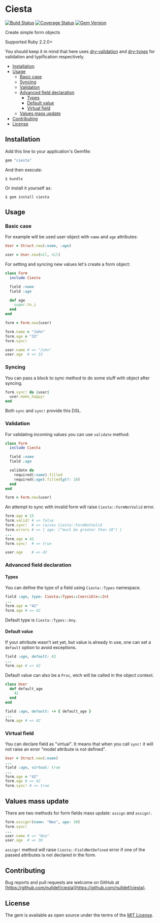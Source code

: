 # Ciesta

[![Build Status](https://travis-ci.org/nulldef/ciesta.svg?branch=master)](https://travis-ci.org/nulldef/ciesta)
[![Coverage Status](https://coveralls.io/repos/github/nulldef/ciesta/badge.svg?branch=master&rand=23)](https://coveralls.io/github/nulldef/ciesta?branch=master)
[![Gem Version](https://badge.fury.io/rb/ciesta.svg)](https://badge.fury.io/rb/ciesta)

Create simple form objects

Supported Ruby 2.2.0+

You should keep it in mind that here uses [dry-validation](https://github.com/dry-rb/dry-validation) and [dry-types](https://github.com/dry-rb/dry-types) for validation and typification respectively.

- [Installation](#installation)
- [Usage](#usage)
  - [Basic case](#basic-case)
  - [Syncing](#syncing)
  - [Validation](#validation)
  - [Advanced field declaration](#advanced-field-declaration)
    - [Types](#types)
    - [Default value](#default-value)
    - [Virtual field](#virtual-field)
  - [Values mass update](#values-mass-update)
- [Contributing](#contributing)
- [License](#license)

## Installation

Add this line to your application's Gemfile:

```ruby
gem "ciesta"
```

And then execute:

    $ bundle

Or install it yourself as:

    $ gem install ciesta


## Usage

### Basic case
For example will be used user object with `name` and `age` attributes:

```ruby
User = Struct.new(:name, :age)

user = User.new(nil, nil)
```

For setting and syncing new values let's create a form object:

```ruby
class Form
  include Ciesta

  field :name
  field :age

  def age
    super.to_i
  end
end

form = Form.new(user)
```

```ruby
form.name = "John"
form.age = "33"
form.sync!

user.name # => "John"
user.age  # => 33
```

### Syncing
You can pass a block to sync method to do some stuff with object after syncing.

```ruby
form.sync! do |user|
  user.make_happy!
end
```
Both `sync` and `sync!` provide this DSL.

### Validation
For validating incoming values you can use `validate` method:

```ruby
class Form
  include Ciesta

  field :name
  field :age

  validate do
    required(:name).filled
    required(:age).filled(gt?: 18)
  end
end

form = Form.new(user)
```

An attempt to sync with invalid form will raise `Ciesta::FormNotValid` error.

```ruby
form.age = 15
form.valid? # => false
form.sync!  # => raises Ciesta::FormNotValid
form.errors # => { age: ["must be greater than 18"] }
...
form.age = 42
form.sync!  # => true

user.age    # => 42
```

### Advanced field declaration

#### Types
You can define the type of a field using `Ciesta::Types` namespace.

```ruby
field :age, type: Ciesta::Types::Coercible::Int
...
form.age = "42"
form.age # => 42
```

Default type is `Ciesta::Types::Any`.

#### Default value
If your attribute wasn’t set yet, but value is already in use, one can set a `default` option to avoid exceptions.

```ruby
field :age, default: 42
...
form.age # => 42
```

Default value can also be a `Proc`, wich will be called in the object context.

```ruby
class User
  def default_age
    42
  end
end
```

```ruby
field :age, default: -> { default_age }
...
form.age # => 42
```

### Virtual field
You can declare field as "virtual". It means that when you call `sync!` it will not raise an error "model attribute is not defined".

```ruby
User = Struct.new(:name)
...
field :age, virtual: true
...
form.age = "42"
form.age # => 42
form.sync! # => true
```

## Values mass update
There are two methods for form fields mass update: `assign` and `assign!`.

```ruby
form.assign!(name: "Neo", age: 30)
form.sync!
...
user.name # => "Neo"
user.age  # => 30
```

`assign!` method will raise `Ciesta::FieldNotDefined` error if one of the passed attributes is not declared in the form.

## Contributing

Bug reports and pull requests are welcome on GitHub at [https://github.com/nulldef/ciesta](https://github.com/nulldef/ciesta).

## License

The gem is available as open source under the terms of the [MIT License](https://opensource.org/licenses/MIT).
